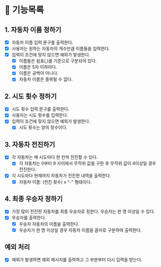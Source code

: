 # 📄 기능목록

## 1. 자동차 이름 정하기

- [x] 자동차 이름 입력 문구를 출력한다.
- [x] 사용자는 원하는 자동차의 개수만큼 이름들을 입력한다.
- [x] 입력이 조건에 맞지 않으면 예외가 발생한다.
    - [x] 이름들은 쉼표(,)를 기준으로 구분되어 있다.
    - [x] 이름은 5자 이하이다.
    - [x] 이름은 공백이 아니다.
    - [x] 자동차 이름은 중복될 수 없다.

## 2. 시도 횟수 정하기

- [x] 시도 횟수 입력 문구를 출력한다.
- [x] 사용자는 시도 횟수를 입력한다.
- [x] 입력이 조건에 맞지 않으면 예외가 발생한다.
    -[x] 시도 횟수는 양의 정수이다.

## 3. 자동차 전진하기

- [x] 각 자동차는 매 시도마다 한 칸씩 전진할 수 있다.
    - [x] 각 자동차는 0부터 9 사이에서 무작위 값을 구한 후 무작위 값이 4이상일 경우 전진한다.
- [x] 각 시도마다 현재까지 자동차가 전진한 내역을 출력한다.
    - [x] 자동차 이름: (전진 횟수) x "-" 형태이다.

## 4. 최종 우승자 정하기

- [x] 가장 많이 전진한 자동차를 최종 우승자로 정한다. 우승자는 한 명 이상일 수 있다.
- [x] 우승자를 출력한다.
    - [x] 우승자 자동차의 이름을 출력한다.
    - [x] 우승자가 한 명 이상일 경우 자동차 이름을 콤마로 구분하여 출력한다.

## 예외 처리

- [x] 예외가 발생하면 예외 메시지를 출력하고 그 부분부터 다시 입력을 받는다.
